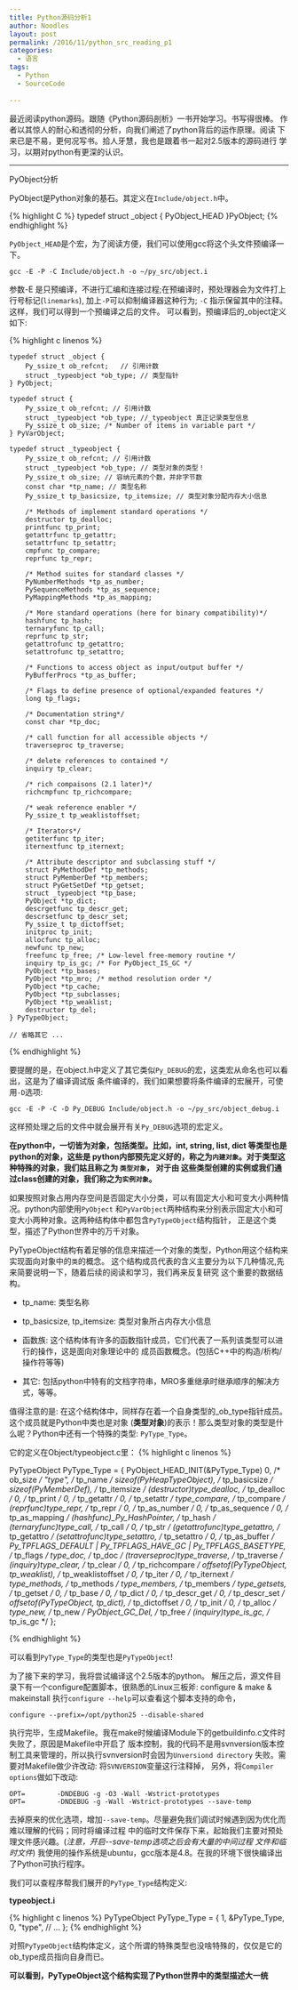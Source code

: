 ```yaml
---
title: Python源码分析1
author: Noodles
layout: post
permalink: /2016/11/python_src_reading_p1
categories:
  - 语言
tags:
  - Python
  - SourceCode
  
---
```


<!--more-->

最近阅读python源码。跟随《Python源码剖析》一书开始学习。书写得很棒。
作者以其惊人的耐心和透彻的分析，向我们阐述了python背后的运作原理。阅读
下来已是不易，更何况写书。拾人牙慧，我也是跟着书一起对2.5版本的源码进行
学习，以期对python有更深的认识。

 ---------------------------------------------------

 PyObject分析

 PyObject是Python对象的基石。其定义在`Include/object.h`中。
 
{% highlight C %}
    typedef struct _object {
        PyObject_HEAD
    }PyObject;
{% endhighlight %}

 `PyObject_HEAD`是个宏，为了阅读方便，我们可以使用gcc将这个头文件预编译一下。

    gcc -E -P -C Include/object.h -o ~/py_src/object.i

 参数-E 是只预编译，不进行汇编和连接过程;在预编译时，预处理器会为文件打上行号标记(`linemarks`), 
 加上`-P`可以抑制编译器这种行为; `-C` 指示保留其中的注释。这样，我们可以得到一个预编译之后的文件。
 可以看到，预编译后的_object定义如下:

{% highlight c linenos %}

    typedef struct _object {
        Py_ssize_t ob_refcnt;   // 引用计数
        struct _typeobject *ob_type; // 类型指针
    } PyObject;

    typedef struct {
        Py_ssize_t ob_refcnt; // 引用计数
        struct _typeobject *ob_type; //_typeobject 真正记录类型信息
        Py_ssize_t ob_size; /* Number of items in variable part */
    } PyVarObject;

    typedef struct _typeobject {
        Py_ssize_t ob_refcnt; // 引用计数
        struct _typeobject *ob_type; // 类型对象的类型！
        Py_ssize_t ob_size; // 容纳元素的个数，并非字节数
        const char *tp_name; // 类型名称
        Py_ssize_t tp_basicsize, tp_itemsize; // 类型对象分配内存大小信息

        /* Methods of implement standard operations */
        destructor tp_dealloc;
        printfunc tp_print;
        getattrfunc tp_getattr;
        setattrfunc tp_setattr;
        cmpfunc tp_compare;
        reprfunc tp_repr;

        /* Method suites for standard classes */
        PyNumberMethods *tp_as_number;
        PySequenceMethods *tp_as_sequence;
        PyMappingMethods *tp_as_mapping;

        /* More standard operations (here for binary compatibility)*/
        hashfunc tp_hash;
        ternaryfunc tp_call;
        reprfunc tp_str;
        getattrofunc tp_getattro;
        setattrofunc tp_setattro;

        /* Functions to access object as input/output buffer */
        PyBufferProcs *tp_as_buffer;

        /* Flags to define presence of optional/expanded features */
        long tp_flags;

        /* Documentation string*/
        const char *tp_doc;

        /* call function for all accessible objects */
        traverseproc tp_traverse;

        /* delete references to contained */
        inquiry tp_clear;

        /* rich compaisons (2.1 later)*/
        richcmpfunc tp_richcompare;

        /* weak reference enabler */
        Py_ssize_t tp_weaklistoffset;

        /* Iterators*/
        getiterfunc tp_iter;
        iternextfunc tp_iternext;

        /* Attribute descriptor and subclassing stuff */
        struct PyMethodDef *tp_methods;
        struct PyMemberDef *tp_members;
        struct PyGetSetDef *tp_getset;
        struct _typeobject *tp_base;
        PyObject *tp_dict;
        descrgetfunc tp_descr_get;
        descrsetfunc tp_descr_set;
        Py_ssize_t tp_dictoffset;
        initproc tp_init;
        allocfunc tp_alloc;
        newfunc tp_new;
        freefunc tp_free; /* Low-level free-memory routine */
        inquiry tp_is_gc; /* For PyObject_IS_GC */
        PyObject *tp_bases;
        PyObject *tp_mro; /* method resolution order */
        PyObject *tp_cache;
        PyObject *tp_subclasses;
        PyObject *tp_weaklist;
        destructor tp_del;
    } PyTypeObject;
    
    // 省略其它 ...
{% endhighlight %}

要提醒的是，在object.h中定义了其它类似`Py_DEBUG`的宏，这类宏从命名也可以看出，这是为了编译调试版
条件编译的，我们如果想要将条件编译的宏展开，可使用`-D`选项:

    gcc -E -P -C -D Py_DEBUG Include/object.h -o ~/py_src/object_debug.i

这样预处理之后的文件中就会展开有关`Py_DEBUG`选项的宏定义。

  **在python中，一切皆为对象，包括类型。比如，int, string, list, dict 等类型也是python的对象，这些是
python内部预先定义好的，称之为`内建对象`。对于类型这种特殊的对象，我们姑且称之为 `类型对象`， 对于由
这些类型创建的实例或我们通过class创建的对象，我们称之为`实例对象`。**

  如果按照对象占用内存空间是否固定大小分类，可以有固定大小和可变大小两种情况。python内部使用`PyObject`
和`PyVarObject`两种结构来分别表示固定大小和可变大小两种对象。这两种结构体中都包含`PyTypeObject`结构指针，
正是这个类型，描述了Python世界中的万千对象。

  PyTypeObject结构有着足够的信息来描述一个对象的类型，Python用这个结构来实现面向对象中的`类`的概念。
  这个结构成员代表的含义主要分为以下几种情况,先来简要说明一下，随着后续的阅读和学习，我们再来反复研究
  这个重要的数据结构。

  - tp_name: 类型名称

  - tp_basicsize, tp_itemsize: 类型对象所占内存大小信息

  - 函数族: 这个结构体有许多的函数指针成员，它们代表了一系列该类型可以进行的操作，这是面向对象理论中的
  成员函数概念。(包括C++中的构造/析构/操作符等等)

  - 其它: 包括python中特有的文档字符串，MRO多重继承时继承顺序的解决方式，等等。

  值得注意的是: 在这个结构体中，同样存在着一个自身类型的_ob_type指针成员。这个成员就是Python中类也是对象
  (**类型对象**)的表示！那么类型对象的类型是什么呢？Python中还有一个特殊的类型: `PyType_Type`。
  
  它的定义在Object/typeobject.c里：
{% highlight c linenos %}

PyTypeObject PyType_Type = {
	PyObject_HEAD_INIT(&PyType_Type)
	0,					/* ob_size */
	"type",					/* tp_name */
	sizeof(PyHeapTypeObject),		/* tp_basicsize */
	sizeof(PyMemberDef),			/* tp_itemsize */
	(destructor)type_dealloc,		/* tp_dealloc */
	0,					/* tp_print */
	0,			 		/* tp_getattr */
	0,					/* tp_setattr */
	type_compare,				/* tp_compare */
	(reprfunc)type_repr,			/* tp_repr */
	0,					/* tp_as_number */
	0,					/* tp_as_sequence */
	0,					/* tp_as_mapping */
	(hashfunc)_Py_HashPointer,		/* tp_hash */
	(ternaryfunc)type_call,			/* tp_call */
	0,					/* tp_str */
	(getattrofunc)type_getattro,		/* tp_getattro */
	(setattrofunc)type_setattro,		/* tp_setattro */
	0,					/* tp_as_buffer */
	Py_TPFLAGS_DEFAULT | Py_TPFLAGS_HAVE_GC |
		Py_TPFLAGS_BASETYPE,		/* tp_flags */
	type_doc,				/* tp_doc */
	(traverseproc)type_traverse,		/* tp_traverse */
	(inquiry)type_clear,			/* tp_clear */
	0,					/* tp_richcompare */
	offsetof(PyTypeObject, tp_weaklist),	/* tp_weaklistoffset */
	0,					/* tp_iter */
	0,					/* tp_iternext */
	type_methods,				/* tp_methods */
	type_members,				/* tp_members */
	type_getsets,				/* tp_getset */
	0,					/* tp_base */
	0,					/* tp_dict */
	0,					/* tp_descr_get */
	0,					/* tp_descr_set */
	offsetof(PyTypeObject, tp_dict),	/* tp_dictoffset */
	0,					/* tp_init */
	0,					/* tp_alloc */
	type_new,				/* tp_new */
	PyObject_GC_Del,        		/* tp_free */
	(inquiry)type_is_gc,			/* tp_is_gc */
};

{% endhighlight %}

  可以看到`PyType_Type`的类型也是`PyTypeObject`!

  为了接下来的学习，我将尝试编译这个2.5版本的python。
  解压之后，源文件目录下有一个configure配置脚本，很熟悉的Linux三板斧: configure & make & makeinstall
  执行`configure --help`可以查看这个脚本支持的命令，

    configure --prefix=/opt/python25 --disable-shared

  执行完毕，生成Makefile。我在make时候编译Module下的getbuildinfo.c文件时失败了，原因是Makefile中开启了
版本控制，我的代码不是用svnversion版本控制工具来管理的，所以执行svnversion时会因为`Unversiond directory`
失败。需要对Makefile做少许改动:
 将`SVNVERSION`变量这行注释掉， 另外，将`Compiler options`做如下改动:

    OPT=		-DNDEBUG -g -O3 -Wall -Wstrict-prototypes
    OPT=		-DNDEBUG -g -Wall -Wstrict-prototypes --save-temp

 去掉原来的优化选项，增加`--save-temp`。尽量避免我们调试时候遇到因为优化而难以理解的代码；同时将编译过程
 中的临时文件保存下来，起始我们主要对预处理文件感兴趣。(*注意，开启--save-temp选项之后会有大量的中间过程
         文件和临时文件*)
 我使用的操作系统是ubuntu，gcc版本是4.8。在我的环境下很快编译出了Python可执行程序。

 我们可以查程序帮我们展开的`PyType_Type`结构定义:

 **typeobject.i**

{% highlight c linenos %}
PyTypeObject PyType_Type = {
 1, 
 &PyType_Type,
 0,
 "type",
 // ...
};
{% endhighlight %}

对照`PyTypeObject`结构体定义，这个所谓的特殊类型也没啥特殊的，仅仅是它的ob_type成员指向自身而已。

  **可以看到，PyTypeObject这个结构实现了Python世界中的类型描述大一统**

